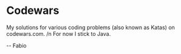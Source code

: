 # Codewars
My solutions for various coding problems (also known as Katas) on codewars.com. /n
For now I stick to Java.

-- Fabio
